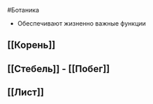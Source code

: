 #Ботаника
- Обеспечивают жизненно важные функции
## [[Корень]]
## [[Стебель]] - [[Побег]]
## [[Лист]]

